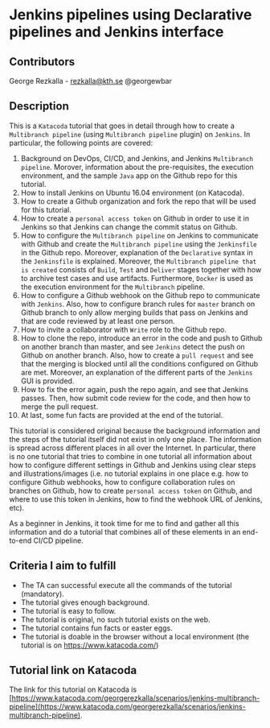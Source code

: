 # Jenkins pipelines using Declarative pipelines and Jenkins interface

## Contributors
George Rezkalla - rezkalla@kth.se @georgewbar

## Description

This is a `Katacoda` tutorial that goes in detail through how to create a `Multibranch pipeline` (using `Multibranch pipeline` plugin) on `Jenkins`. In particular, the following points are covered:

1. Background on DevOps, CI/CD, and Jenkins, and Jenkins `Multibranch pipeline`. Morover, information about the pre-requisites, the execution environment, and the sample `Java` app on the Github repo for this tutorial.
1. How to install Jenkins on Ubuntu 16.04 environment (on Katacoda).
1. How to create a Github organization and fork the repo that will be used for this tutorial.
1. How to create a `personal access token` on Github in order to use it in Jenkins so that Jenkins can change the commit status on Github.
1. How to configure the `Multibranch pipeline` on Jenkins to communicate with Github and create the `Multibranch pipeline` using the `Jenkinsfile` in the Github repo. Moreover, explanation of the `Declarative` syntax in the `Jenkinsfile` is explained. Moreover, the `Multibranch pipeline that is created` consists of `Build`, `Test` and `Deliver` stages together with how to archive test cases and use artifacts. Furthermore, `Docker` is used as the execution environment for the `Multibranch` pipeline.
1. How to configure a Github webhook on the Github repo to communicate with `Jenkins`. Also, how to configure branch rules for `master` branch on Github branch to only allow merging builds that pass on Jenkins and that are code reviewed by at least one person.
1. How to invite a collaborator with `Write` role to the Github repo.
1. How to clone the repo, introduce an error in the code and push to Github on another branch than master, and see `Jenkins` detect the push on Github on another branch. Also, how to create a `pull request` and see that the merging is blocked until all the conditions configured on Github are met. Moreover, an explanation of the different parts of the `Jenkins` GUI is provided.
1. How to fix the error again, push the repo again, and see that Jenkins passes. Then, how submit code review for the code, and then how to merge the pull request.
1. At last, some fun facts are provided at the end of the tutorial.

This tutorial is considered original because the background information and the steps of the tutorial itself did not exist in only one place. The information is spread across different places in all over the Internet. In particular, there is no one tutorial that tries to combine in one tutorial all information about how to configure different settings in Github and Jenkins using clear steps and illustrations/images (i.e. no tutorial explains in one place e.g. how to configure Github webhooks, how to configure collaboration rules on branches on Github, how to create `personal access token` on Github, and where to use this token in Jenkins, how to find the webhook URL of Jenkins, etc).

As a beginner in Jenkins, it took time for me to find and gather all this information and do a tutorial that combines all of these elements in an end-to-end CI/CD pipeline.

## Criteria I aim to fulfill

* The TA can successful execute all the commands of the tutorial (mandatory).
* The tutorial gives enough background.
* The tutorial is easy to follow.
* The tutorial is original, no such tutorial exists on the web.
* The tutorial contains fun facts or easter eggs.
* The tutorial is doable in the browser without a local environment (the tutorial is on https://www.katacoda.com/)

## Tutorial link on Katacoda

The link for this tutorial on Katacoda is [https://www.katacoda.com/georgerezkalla/scenarios/jenkins-multibranch-pipeline](https://www.katacoda.com/georgerezkalla/scenarios/jenkins-multibranch-pipeline).

